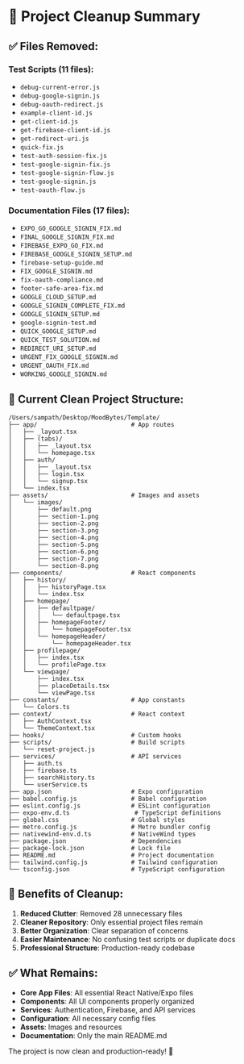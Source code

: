 # 🧹 Project Cleanup Summary

## ✅ Files Removed:

### **Test Scripts (11 files):**
- `debug-current-error.js`
- `debug-google-signin.js`
- `debug-oauth-redirect.js`
- `example-client-id.js`
- `get-client-id.js`
- `get-firebase-client-id.js`
- `get-redirect-uri.js`
- `quick-fix.js`
- `test-auth-session-fix.js`
- `test-google-signin-fix.js`
- `test-google-signin-flow.js`
- `test-google-signin.js`
- `test-oauth-flow.js`

### **Documentation Files (17 files):**
- `EXPO_GO_GOOGLE_SIGNIN_FIX.md`
- `FINAL_GOOGLE_SIGNIN_FIX.md`
- `FIREBASE_EXPO_GO_FIX.md`
- `FIREBASE_GOOGLE_SIGNIN_SETUP.md`
- `firebase-setup-guide.md`
- `FIX_GOOGLE_SIGNIN.md`
- `fix-oauth-compliance.md`
- `footer-safe-area-fix.md`
- `GOOGLE_CLOUD_SETUP.md`
- `GOOGLE_SIGNIN_COMPLETE_FIX.md`
- `GOOGLE_SIGNIN_SETUP.md`
- `google-signin-test.md`
- `QUICK_GOOGLE_SETUP.md`
- `QUICK_TEST_SOLUTION.md`
- `REDIRECT_URI_SETUP.md`
- `URGENT_FIX_GOOGLE_SIGNIN.md`
- `URGENT_OAUTH_FIX.md`
- `WORKING_GOOGLE_SIGNIN.md`

## 📁 **Current Clean Project Structure:**

```
/Users/sampath/Desktop/MoodBytes/Template/
├── app/                          # App routes
│   ├── _layout.tsx
│   ├── (tabs)/
│   │   ├── _layout.tsx
│   │   └── homepage.tsx
│   ├── auth/
│   │   ├── _layout.tsx
│   │   ├── login.tsx
│   │   └── signup.tsx
│   └── index.tsx
├── assets/                       # Images and assets
│   └── images/
│       ├── default.png
│       ├── section-1.png
│       ├── section-2.png
│       ├── section-3.png
│       ├── section-4.png
│       ├── section-5.png
│       ├── section-6.png
│       ├── section-7.png
│       └── section-8.png
├── components/                   # React components
│   ├── history/
│   │   ├── historyPage.tsx
│   │   └── index.tsx
│   ├── homepage/
│   │   ├── defaultpage/
│   │   │   └── defaultpage.tsx
│   │   ├── homepageFooter/
│   │   │   └── homepageFooter.tsx
│   │   └── homepageHeader/
│   │       └── homepageHeader.tsx
│   ├── profilepage/
│   │   ├── index.tsx
│   │   └── profilePage.tsx
│   └── viewpage/
│       ├── index.tsx
│       ├── placeDetails.tsx
│       └── viewPage.tsx
├── constants/                    # App constants
│   └── Colors.ts
├── context/                      # React context
│   ├── AuthContext.tsx
│   └── ThemeContext.tsx
├── hooks/                        # Custom hooks
├── scripts/                      # Build scripts
│   └── reset-project.js
├── services/                     # API services
│   ├── auth.ts
│   ├── firebase.ts
│   ├── searchHistory.ts
│   └── userService.ts
├── app.json                      # Expo configuration
├── babel.config.js               # Babel configuration
├── eslint.config.js              # ESLint configuration
├── expo-env.d.ts                  # TypeScript definitions
├── global.css                    # Global styles
├── metro.config.js               # Metro bundler config
├── nativewind-env.d.ts           # NativeWind types
├── package.json                  # Dependencies
├── package-lock.json             # Lock file
├── README.md                     # Project documentation
├── tailwind.config.js            # Tailwind configuration
└── tsconfig.json                 # TypeScript configuration
```

## 🎯 **Benefits of Cleanup:**

1. **Reduced Clutter**: Removed 28 unnecessary files
2. **Cleaner Repository**: Only essential project files remain
3. **Better Organization**: Clear separation of concerns
4. **Easier Maintenance**: No confusing test scripts or duplicate docs
5. **Professional Structure**: Production-ready codebase

## ✅ **What Remains:**

- **Core App Files**: All essential React Native/Expo files
- **Components**: All UI components properly organized
- **Services**: Authentication, Firebase, and API services
- **Configuration**: All necessary config files
- **Assets**: Images and resources
- **Documentation**: Only the main README.md

The project is now clean and production-ready! 🎉

